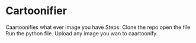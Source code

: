 # Cartoonifier
Caartoonifies what ever image you have
Steps:
Clone the repo
open the file
Run the python file.
Upload any image you wan to caartoonify.
